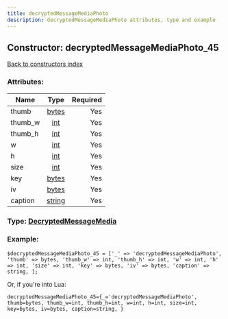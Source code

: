 ```yaml
---
title: decryptedMessageMediaPhoto
description: decryptedMessageMediaPhoto attributes, type and example
---
```

## Constructor: decryptedMessageMediaPhoto\_45  
[Back to constructors index](index.md)



### Attributes:

| Name     |    Type       | Required |
|----------|:-------------:|---------:|
|thumb|[bytes](../types/bytes.md) | Yes|
|thumb\_w|[int](../types/int.md) | Yes|
|thumb\_h|[int](../types/int.md) | Yes|
|w|[int](../types/int.md) | Yes|
|h|[int](../types/int.md) | Yes|
|size|[int](../types/int.md) | Yes|
|key|[bytes](../types/bytes.md) | Yes|
|iv|[bytes](../types/bytes.md) | Yes|
|caption|[string](../types/string.md) | Yes|



### Type: [DecryptedMessageMedia](../types/DecryptedMessageMedia.md)


### Example:

```
$decryptedMessageMediaPhoto_45 = ['_' => 'decryptedMessageMediaPhoto', 'thumb' => bytes, 'thumb_w' => int, 'thumb_h' => int, 'w' => int, 'h' => int, 'size' => int, 'key' => bytes, 'iv' => bytes, 'caption' => string, ];
```  

Or, if you're into Lua:  


```
decryptedMessageMediaPhoto_45={_='decryptedMessageMediaPhoto', thumb=bytes, thumb_w=int, thumb_h=int, w=int, h=int, size=int, key=bytes, iv=bytes, caption=string, }

```


